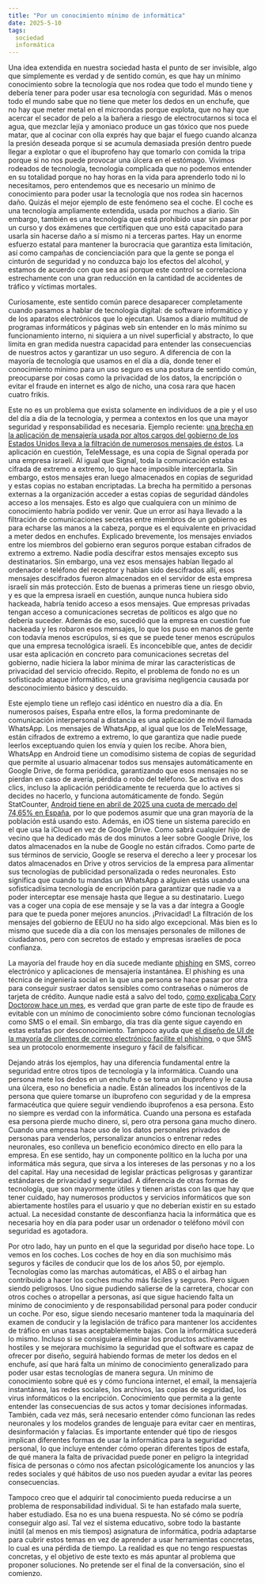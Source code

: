 ```yaml
---
title: "Por un conocimiento mínimo de informática"
date: 2025-5-10
tags:
  sociedad
  informática
---
```

Una idea extendida en nuestra sociedad hasta el punto de ser invisible, algo que simplemente es verdad y de sentido común, es que hay un mínimo conocimiento sobre la tecnología que nos rodea que todo el mundo tiene y debería tener para poder usar esa tecnología con seguridad. Más o menos todo el mundo sabe que no tiene que meter los dedos en un enchufe, que no hay que meter metal en el microondas porque explota, que no hay que acercar el secador de pelo a la bañera a riesgo de electrocutarnos si toca el agua, que mezclar lejía y amoniaco produce un gas tóxico que nos puede matar, que al cocinar con olla exprés hay que bajar el fuego cuando alcanza la presión deseada porque si se acumula demasiada presión dentro puede llegar a explotar o que el ibuprofeno hay que tomarlo con comida la tripa porque si no nos puede provocar una úlcera en el estómago. Vivimos rodeados de tecnología, tecnología complicada que no podemos entender en su totalidad porque no hay horas en la vida para aprenderlo todo ni lo necesitamos, pero entendemos que es necesario un mínimo de conocimiento para poder usar la tecnología que nos rodea sin hacernos daño. Quizás el mejor ejemplo de este fenómeno sea el coche. El coche es una tecnología ampliamente extendida, usada por muchos a diario. Sin embargo, también es una tecnología que está prohibido usar sin pasar por un curso y dos exámenes que certifiquen que uno está capacitado para usarla sin hacerse daño a sí mismo ni a terceras partes. Hay un enorme esfuerzo estatal para mantener la burocracia que garantiza esta limitación, así como campañas de concienciación para que la gente se ponga el cinturón de seguridad y no conduzca bajo los efectos del alcohol, y estamos de acuerdo con que sea así porque este control se correlaciona estrechamente con una gran reducción en la cantidad de accidentes de tráfico y víctimas mortales.

Curiosamente, este sentido común parece desaparecer completamente cuando pasamos a hablar de tecnología digital: de software informático y de los aparatos electrónicos que lo ejecutan. Usamos a diario multitud de programas informáticos y páginas web sin entender en lo más mínimo su funcionamiento interno, ni siquiera a un nivel superficial y abstracto, lo que limita en gran medida nuestra capacidad para entender las consecuencias de nuestros actos y garantizar un uso seguro. A diferencia de con la mayoría de tecnología que usamos en el día a día, donde tener el conocimiento mínimo para un uso seguro es una postura de sentido común, preocuparse por cosas como la privacidad de los datos, la encripción o evitar el fraude en internet es algo de nicho, una cosa rara que hacen cuatro frikis.

Este no es un problema que exista solamente en individuos de a pie y el uso del día a día de la tecnología, y permea a contextos en los que una mayor seguridad y responsabilidad es necesaria. Ejemplo reciente: [una brecha en la aplicación de mensajería usada por altos cargos del gobierno de los Estados Unidos lleva a la filtración de numerosos mensajes de éstos](https://www.404media.co/the-signal-clone-the-trump-admin-uses-was-hacked/). La aplicación en cuestión, TeleMessage, es una copia de Signal operada por una empresa israelí. Al igual que Signal, toda la comunicación estaba cifrada de extremo a extremo, lo que hace imposible interceptarla. Sin embargo, estos mensajes eran luego almacenados en copias de seguridad y estas copias no estaban encriptadas. La brecha ha permitido a personas externas a la organización acceder a estas copias de seguridad dándoles acceso a los mensajes. Esto es algo que cualquiera con un mínimo de conocimiento habría podido ver venir. Que un error así haya llevado a la filtración de comunicaciones secretas entre miembros de un gobierno es para echarse las manos a la cabeza, porque es el equivalente en privacidad a meter dedos en enchufes. Explicado brevemente, los mensajes enviados entre los miembros del gobierno eran seguros porque estaban cifrados de extremo a extremo. Nadie podía descifrar estos mensajes excepto sus destinatarios. Sin embargo, una vez esos mensajes habían llegado al ordenador o teléfono del receptor y habían sido descifrados allí, esos mensajes descifrados fueron almacenados en el servidor de esta empresa israelí sin más protección. Esto de buenas a primeras tiene un riesgo obvio, y es que la empresa israelí en cuestión, aunque nunca hubiera sido hackeada, habría tenido acceso a esos mensajes. Que empresas privadas tengan acceso a comunicaciones secretas de políticos es algo que no debería suceder. Además de eso, sucedió que la empresa en cuestión fue hackeada y les robaron esos mensajes, lo que los puso en manos de gente con todavía menos escrúpulos, si es que se puede tener menos escrúpulos que una empresa tecnológica israelí. Es inconcebible que, antes de decidir usar esta aplicación en concreto para comunicaciones secretas del gobierno, nadie hiciera la labor mínima de mirar las características de privacidad del servicio ofrecido. Repito, el problema de fondo no es un sofisticado ataque informático, es una gravísima negligencia causada por desconocimiento básico y descuido.

Este ejemplo tiene un reflejo casi idéntico en nuestro día a día. En numerosos países, España entre ellos, la forma predominante de comunicación interpersonal a distancia es una aplicación de móvil llamada WhatsApp. Los mensajes de WhatsApp, al igual que los de TeleMessage, están cifrados de extremo a extremo, lo que garantiza que nadie puede leerlos exceptuando quien los envía y quien los recibe. Ahora bien, WhatsApp en Android tiene un comodísimo sistema de copias de seguridad que permite al usuario almacenar todos sus mensajes automáticamente en Google Drive, de forma periódica, garantizando que esos mensajes no se pierdan en caso de avería, pérdida o robo del teléfono. Se activa en dos clics, incluso la aplicación periódicamente te recuerda que lo actives si decides no hacerlo, y funciona automáticamente de fondo. Según StatCounter, [Android tiene en abril de 2025 una cuota de mercado del 74,65% en España](https://gs.statcounter.com/os-market-share/mobile/spain), por lo que podemos asumir que una gran mayoría de la población está usando esto. Además, en iOS tiene un sistema parecido en el que usa la iCloud en vez de Google Drive. Como sabrá cualquier hijo de vecino que ha dedicado más de dos minutos a leer sobre Google Drive, los datos almacenados en la nube de Google no están cifrados. Como parte de sus términos de servicio, Google se reserva el derecho a leer y procesar los datos almacenados en Drive y otros servicios de la empresa para alimentar sus tecnologías de publicidad personalizada o redes neuronales. Esto significa que cuando tu mandas un WhatsApp a alguien estás usando una sofisticadísima tecnología de encripción para garantizar que nadie va a poder interceptar ese mensaje hasta que llegue a su destinatario. Luego vas a coger una copia de ese mensaje y se la vas a dar íntegra a Google para que te pueda poner mejores anuncios. ¡Privacidad! La filtración de los mensajes del gobierno de EEUU no ha sido algo excepcional. Más bien es lo mismo que sucede día a día con los mensajes personales de millones de ciudadanos, pero con secretos de estado y empresas israelíes de poca confianza.

La mayoría del fraude hoy en día sucede mediante [phishing](https://es.wikipedia.org/wiki/Phishing) en SMS, correo electrónico y aplicaciones de mensajería instantánea. El phishing es una técnica de ingeniería social en la que una persona se hace pasar por otra para conseguir sustraer datos sensibles como contraseñas o números de tarjeta de crédito. Aunque nadie está a salvo del todo, [como explicaba Cory Doctorow hace un mes](https://pluralistic.net/2025/04/05/troy-hunt/), es verdad que gran parte de este tipo de fraude es evitable con un mínimo de conocimiento sobre cómo funcionan tecnologías como SMS o el email. Sin embargo, día tras día gente sigue cayendo en estas estafas por desconocimiento. Tampoco ayuda que [el diseño de UI de la mayoría de clientes de correo electrónico facilite el phishing](https://asielorz.github.io/posts/dise%C3%B1o-ui-correo-phishing), o que SMS sea un protocolo enormemente inseguro y fácil de falsificar.

Dejando atrás los ejemplos, hay una diferencia fundamental entre la seguridad entre otros tipos de tecnología y la informática. Cuando una persona mete los dedos en un enchufe o se toma un ibuprofeno y le causa una úlcera, eso no beneficia a nadie. Están alineados los incentivos de la persona que quiere tomarse un ibuprofeno con seguridad y de la empresa farmacéutica que quiere seguir vendiendo ibuprofenos a esa persona. Esto no siempre es verdad con la informática. Cuando una persona es estafada esa persona pierde mucho dinero, sí, pero otra persona gana mucho dinero. Cuando una empresa hace uso de los datos personales privados de personas para venderlos, personalizar anuncios o entrenar redes neuronales, eso conlleva un beneficio económico directo en ello para la empresa. En ese sentido, hay un componente político en la lucha por una informática más segura, que sirva a los intereses de las personas y no a los del capital. Hay una necesidad de legislar prácticas peligrosas y garantizar estándares de privacidad y seguridad. A diferencia de otras formas de tecnología, que son mayormente útiles y tienen aristas con las que hay que tener cuidado, hay numerosos productos y servicios informáticos que son abiertamente hostiles para el usuario y que no deberían existir en su estado actual. La necesidad constante de desconfianza hacia la informática que es necesaria hoy en día para poder usar un ordenador o teléfono móvil con seguridad es agotadora.

Por otro lado, hay un punto en el que la seguridad por diseño hace tope. Lo vemos en los coches. Los coches de hoy en día son muchísimo más seguros y fáciles de conducir que los de los años 50, por ejemplo. Tecnologías como las marchas automáticas, el ABS o el airbag han contribuido a hacer los coches mucho más fáciles y seguros. Pero siguen siendo peligrosos. Uno sigue pudiendo salierse de la carretera, chocar con otros coches o atropellar a personas, así que sigue haciendo falta un mínimo de conocimiento y de responsabilidad personal para poder conducir un coche. Por eso, sigue siendo necesario mantener toda la maquinaria del examen de conducir y la legislación de tráfico para mantener los accidentes de tráfico en unas tasas aceptablemente bajas. Con la informática sucederá lo mismo. Incluso si se consiguiera eliminar los productos activamente hostiles y se mejorara muchísimo la seguridad que el software es capaz de ofrecer por diseño, seguirá habiendo formas de meter los dedos en el enchufe, así que hará falta un mínimo de conocimiento generalizado para poder usar estas tecnologías de manera segura. Un mínimo de conocimiento sobre qué es y cómo funciona internet, el email, la mensajería instantánea, las redes sociales, los archivos, las copias de seguridad, los virus informáticos o la encripción. Conocimiento que permita a la gente entender las consecuencias de sus actos y tomar decisiones informadas. También, cada vez más, será necesario entender cómo funcionan las redes neuronales y los modelos grandes de lenguaje para evitar caer en mentiras, desinformación y falacias. Es importante entender qué tipo de riesgos implican diferentes formas de usar la informática para la seguridad personal, lo que incluye entender cómo operan diferentes tipos de estafa, de qué manera la falta de privacidad puede poner en peligro la integridad física de personas o cómo nos afectan psicológicamente los anuncios y las redes sociales y qué hábitos de uso nos pueden ayudar a evitar las peores consecuencias.

Tampoco creo que el adquirir tal conocimiento pueda reducirse a un problema de responsabilidad individual. Si te han estafado mala suerte, haber estudiado. Esa no es una buena respuesta. No sé cómo se podría conseguir algo así. Tal vez el sistema educativo, sobre todo la bastante inútil (al menos en mis tiempos) asignatura de informática, podría adaptarse para cubrir estos temas en vez de aprender a usar herramientas concretas, lo cual es una pérdida de tiempo. La realidad es que no tengo respuestas concretas, y el objetivo de este texto es más apuntar al problema que proponer soluciones. No pretende ser el final de la conversación, sino el comienzo.

